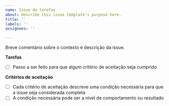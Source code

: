 ```yaml
---
name: Issue de tarefas
about: Describe this issue template's purpose here.
title: ''
labels: ''
assignees: ''

---
```


Breve comentário sobre o contexto e descrição da issue.

**Tarefas**

- [ ] Passo a ser feito para que algum critério de aceitação seja cumprido

**Critérios de aceitação**

- [ ] Cada critério de aceitação descreve uma condição necessária para que a issue seja considerada completa
- [ ] A condição necessária pode ser a nível de comportamento ou resultado
